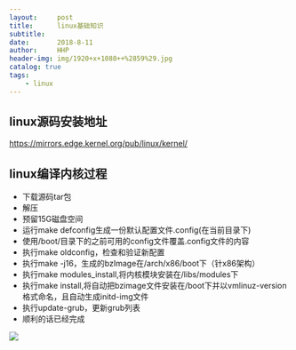 ```yaml
---
layout:     post
title:      linux基础知识
subtitle:   
date:       2018-8-11
author:     HHP
header-img: img/1920+x+1080++%2859%29.jpg
catalog: true
tags:
    - linux
---
```


## linux源码安装地址

https://mirrors.edge.kernel.org/pub/linux/kernel/



## linux编译内核过程

- 下载源码tar包
- 解压
- 预留15G磁盘空间
- 运行make defconfig生成一份默认配置文件.config(在当前目录下)
- 使用/boot/目录下的之前可用的config文件覆盖.config文件的内容
- 执行make oldconfig，检查和验证新配置
- 执行make -j16，生成的bzImage在/arch/x86/boot下（针x86架构）
- 执行make modules_install,将内核模块安装在/libs/modules下
- 执行make install,将自动把bzimage文件安装在/boot下并以vmlinuz-version格式命名，且自动生成initd-img文件
- 执行update-grub，更新grub列表
- 顺利的话已经完成





![](https://ws3.sinaimg.cn/large/005BYqpgly1g1z1fvk2csj30dw08paad.jpg)